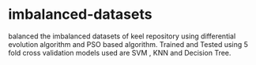 # imbalanced-datasets

balanced the imbalanced datasets of keel repository using differential evolution algorithm and PSO based algorithm. 
Trained and Tested using 5 fold cross validation
models used are SVM , KNN and Decision Tree.

